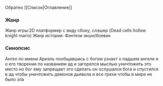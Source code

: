 Обратно [[Список|Оглавление]]
### Жанр
Жанр игры:2D платформер с виду сбоку, слэшер (Dead cells hollow knight mario)
Жанр истории: Фэнтези экшн/боевик
### Синопсис
Ангел по имени Ариэль пообщавшись с богом узнает о падшем ангеле и о его творении по названием ад и загорелся мыслью уничтожить это место но бог ему запрещает это сделать он ослушался бога и спустился в ад чтобы уничтожить демонов дьявола и все грехи чтобы в мире не было зла
